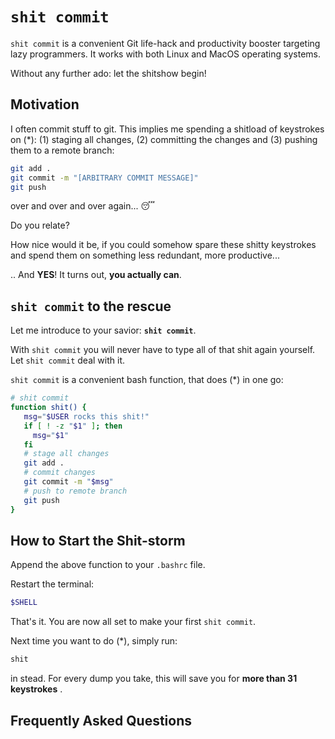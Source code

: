 # `shit commit`

`shit commit` is a convenient Git life-hack and productivity booster targeting lazy programmers. It works with both Linux and MacOS operating systems.

Without any further ado: let the shitshow begin! 

## Motivation

I often commit stuff to git. This implies me spending a shitload of keystrokes on (*): (1) staging all changes, (2) committing the changes and (3) pushing them to a remote branch: 

```bash
git add . 
git commit -m "[ARBITRARY COMMIT MESSAGE]"
git push
```

over and over and over again... 😴

Do you relate?

How nice would it be, if you could somehow spare these shitty keystrokes and spend them on something less redundant, more productive...

.. And **YES**! It turns out, **you actually can**.

## **`shit commit`** to the rescue

Let me introduce to your savior: **`shit commit`**. 

With `shit commit` you will never have to type all of that shit again yourself. Let `shit commit` deal with it.

`shit commit` is a convenient bash function, that does (*) in one go: 

```bash
# shit commit
function shit() {
   msg="$USER rocks this shit!"
   if [ ! -z "$1" ]; then
     msg="$1"
   fi
   # stage all changes
   git add .
   # commit changes
   git commit -m "$msg"
   # push to remote branch
   git push
}
```

## How to Start the Shit-storm

Append the above function to your `.bashrc` file.

Restart the terminal:

```bash
$SHELL
```

That's it. You are now all set to make your first `shit commit`.

Next time you want to do (*), simply run:

```bash
shit
```

in stead. For every dump you take, this will save you for **more than 31 keystrokes** .

## Frequently Asked Questions



